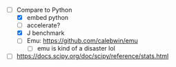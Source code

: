 - [ ] Compare to Python
  - [x] embed python
  - [ ] accelerate?
  - [x] J benchmark
  - [ ] Emu: https://github.com/calebwin/emu
    - [ ] emu is kind of a disaster lol
- [ ] https://docs.scipy.org/doc/scipy/reference/stats.html
